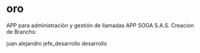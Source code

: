 
# oro
APP para administración y gestión de llamadas APP SOGA S.A.S.
Creacion de Branchs:

juan
alejandro
jefe_desarrollo
desarrollo

